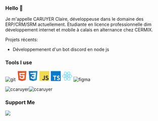 ### Hello 👋


<!--**ccaruyer/ccaruyer** is a ✨ _special_ ✨ repository because its `README.md` (this file) appears on your GitHub profile.-->

Je m'appelle CARUYER Claire, développeuse dans le domaine des ERP/CRM/SRM actuellement.
Etudiante en licence professionnelle dim développement internet et mobile à calais en alternance chez CERMIX.

Projets récents: 
- Développemenent d'un bot discord en node js

### Tools I use

<p align="left">
  <img src="https://www.vectorlogo.zone/logos/git-scm/git-scm-icon.svg" alt="git" width="32" height="32"/>
  <img src="https://raw.githubusercontent.com/devicons/devicon/master/icons/html5/html5-original.svg" alt="html5" width="32" height="32"/>
  <img src="https://raw.githubusercontent.com/devicons/devicon/master/icons/css3/css3-original.svg" alt="css3" width="32" height="32"/>
  <img src="https://raw.githubusercontent.com/devicons/devicon/master/icons/javascript/javascript-original.svg" alt="javascript" width="32" height="32"/>
  <img src="https://raw.githubusercontent.com/devicons/devicon/master/icons/typescript/typescript-original.svg" alt="typescript" width="32" height="32"/>
  <img src="https://raw.githubusercontent.com/devicons/devicon/master/icons/react/react-original.svg" alt="react" width="32" height="32"/>
  <img src="https://www.vectorlogo.zone/logos/figma/figma-icon.svg" alt="figma" width="32" height="32"/>
</p>


<img  src="https://github-readme-stats.vercel.app/api?username=ccaruyer&show_icons=true&theme=buefy" alt="ccaruyer" ><img  src="https://github-readme-stats.vercel.app/api/top-langs/?username=ccaruyer&layout=compact&hide=html&theme=buefy" alt="ccaruyer">

### Support Me
<a href="https://www.buymeacoffee.com/Erebe"><img src="https://img.buymeacoffee.com/button-api/?text=Buy me a onigiri&emoji=🍙&slug=Erebe&button_colour=40DCA5&font_colour=ffffff&font_family=Cookie&outline_colour=000000&coffee_colour=FFDD00"></a>

